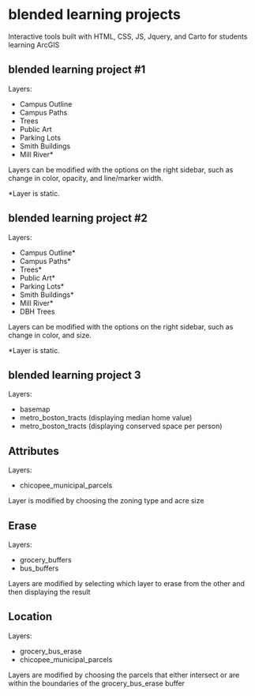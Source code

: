 # blended learning projects

Interactive tools built with HTML, CSS, JS, Jquery, and Carto for students learning ArcGIS

## blended learning project #1

Layers:
- Campus Outline
- Campus Paths
- Trees
- Public Art
- Parking Lots
- Smith Buildings
- Mill River*

Layers can be modified with the options on the right sidebar, such as change in color, opacity, and line/marker width. 

*Layer is static.

## blended learning project #2

Layers:
- Campus Outline*
- Campus Paths*
- Trees*
- Public Art*
- Parking Lots*
- Smith Buildings*
- Mill River*
- DBH Trees

Layers can be modified with the options on the right sidebar, such as change in color, and size. 

*Layer is static.

## blended learning project 3

Layers:
- basemap
- metro_boston_tracts (displaying median home value)
- metro_boston_tracts (displaying conserved space per person)

## Attributes

Layers:
- chicopee_municipal_parcels

Layer is modified by choosing the zoning type and acre size

## Erase

Layers:
- grocery_buffers
- bus_buffers

Layers are modified by selecting which layer to erase from the other and then displaying the result

## Location

Layers:
- grocery_bus_erase
- chicopee_municipal_parcels

Layers are modified by choosing the parcels that either intersect or are within the boundaries of the grocery_bus_erase buffer
